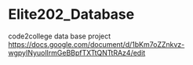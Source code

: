 # Elite202_Database
code2college data base project https://docs.google.com/document/d/1bKm7oZZnkvz-wgpyINyuolIrmGeBBpfTXTtQNTtRAz4/edit     
